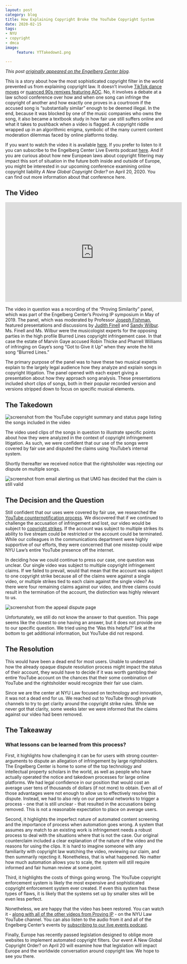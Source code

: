 ```yaml
---
layout: post
category: blog
title: How Explaining Copyright Broke the YouTube Copyright System
date: 2020-02-15
tags:
- NYU
- copyright
- dmca
image:
     feature: YTTakedown1.png

---
```


*This post [originally appeared on the Engelberg Center blog](https://www.nyuengelberg.org/news/how-explaining-copyright-broke-the-youtube-copyright-system/).*

This is a story about how the most sophisticated copyright filter in the world prevented us from explaining copyright law. It doesn’t involve [TikTok dance moves](https://www.vox.com/the-goods/2020/2/4/21112444/renegade-tiktok-song-dance) or [nuanced 90s remixes featuring AOC](https://www.youtube.com/watch?v=Qj2Xald7NYQ). No, it involves a debate at a law school conference over how and when one song can infringe the copyright of another and how exactly one proves in a courtroom if the accused song is “substantially similar” enough to be deemed illegal. In the end, because it was blocked by one of the music companies who owns the song, it also became a textbook study in how fair use still suffers online and what it takes to pushback when a video is flagged. A copyright riddle wrapped up in an algorithmic enigma, symbolic of the many current content moderation dilemmas faced by online platforms today.

If you want to watch the video it is available [here](https://www.youtube.com/watch?v=UVQTz65Bq70). If you prefer to listen to it you can subscribe to the Engelberg Center Live Events podcast [here](https://engelberg-center-live.simplecast.com/). And if you are curious about how new European laws about copyright filtering may impact this sort of situation in the future both inside and outside of Europe, you might be interested in our upcoming conference examining online copyright liability *A New Global Copyright Order?* on April 20, 2020. You can find out more information about that conference here.

## The Video

<iframe width="560" height="315" src="https://www.youtube.com/embed/UVQTz65Bq70?si=ExELOm9BRXg78qB3" title="YouTube video player" frameborder="0" allow="accelerometer; autoplay; clipboard-write; encrypted-media; gyroscope; picture-in-picture; web-share" allowfullscreen></iframe>

The video in question was a recording of the “Proving Similarity” panel, which was part of the Engelberg Center’s Proving IP symposium in May of 2019. The panel, which was moderated by Professor [Joseph Fishman](https://law.vanderbilt.edu/bio/joseph-fishman), featured presentations and discussions by [Judith Finell](http://www2.jfmusicservices.com/) and [Sandy Wilbur](https://sandywilbur.com/). Ms. Finell and Ms. Wilbur were the musicologist experts for the opposing parties in the high profile Blurred Lines copyright infringement case. In that case the estate of Marvin Gaye accused Robin Thicke and Pharrell Williams of infringing on Gaye’s song “Got to Give it Up” when they wrote the hit song “Blurred Lines.”

The primary purpose of the panel was to have these two musical experts explain to the largely legal audience how they analyze and explain songs in copyright litigation. The panel opened with each expert giving a presentation about how they approach song analysis. These presentations included short clips of songs, both in their popular recorded version and versions stripped down to focus on specific musical elements.

## The Takedown

![screenshot from the YouTube copyright summary and status page listing the songs included in the video](/images/YTTakedown1.png)

The video used clips of the songs in question to illustrate specific points about how they were analyzed in the context of copyright infringement litigation. As such, we were confident that our use of the songs were covered by fair use and disputed the claims using YouTube’s internal system.

Shortly thereafter we received notice that the rightsholder was rejecting our dispute on multiple songs.

![screenshot from email alerting us that UMG has decided that the claim is still valid](/images/YTTakedown2.png)

## The Decision and the Question

Still confident that our uses were covered by fair use, we researched the [YouTube counternotification process](https://support.google.com/youtube/answer/2807684?hl=en). We discovered that if we continued to challenge the accusation of infringement and lost, our video would be subject to [copyright strikes](https://support.google.com/youtube/answer/2814000). If the account was subject to multiple strikes its ability to live stream could be restricted or the account could be terminated. While our colleagues in the communications department were highly supportive of our efforts, they were concerned that one misstep could wipe NYU Law’s entire YouTube presence off the internet.

In deciding how we could continue to press our case, one question was unclear. Our single video was subject to multiple copyright infringement claims. If we failed to prevail, would that mean that the account was subject to one copyright strike because all of the claims were against a single video, or multiple strikes tied to each claim against the single video? As there were four remaining claims against our video, and three claims could result in the termination of the account, the distinction was highly relevant to us.

![screenshot from the appeal dispute page](/images/YTTakedown3.png)

Unfortunately, we still do not know the answer to that question. This page seems like the closest to one having an answer, but it does not provide one to our specific question. We tried using the ‘Was this helpful?’ link at the bottom to get additional information, but YouTube did not respond.

## The Resolution

This would have been a dead end for most users. Unable to understand how the already opaque dispute resolution process might impact the status of their account, they would have to decide if it was worth gambling their entire YouTube account on the chances that their some combination of YouTube and the rightsholder would recognize their fair use claim.

Since we are the center at NYU Law focused on technology and innovation, it was not a dead end for us. We reached out to YouTube through private channels to try to get clarity around the copyright strike rules. While we never got that clarity, some weeks later we were informed that the claims against our video had been removed.

## The Takeaway
### What lessons can be learned from this process?

First, it highlights how challenging it can be for users with strong counter-arguments to dispute an allegation of infringement by large rightsholders. The Engelberg Center is home to some of the top technology and intellectual property scholars in the world, as well as people who have actually operated the notice and takedown processes for large online platforms. We had legal confidence in our position that would cost an average user tens of thousands of dollars (if not more) to obtain. Even all of those advantages were not enough to allow us to effectively resolve this dispute. Instead, we had to also rely on our personal networks to trigger a process - one that is still unclear - that resulted in the accusations being removed. This is not a reasonable expectation to place on average users.

Second, it highlights the imperfect nature of automated content screening and the importance of process when automation goes wrong. A system that assumes any match to an existing work is infringement needs a robust process to deal with the situations where that is not the case. Our original counterclaim included a clear explanation of the nature of the video and the reasons for using the clips. It is hard to imagine someone with any familiarity with copyright law watching the video, reviewing our claim, and then summarily rejecting it. Nonetheless, that is what happened. No matter how much automation allows you to scale, the system will still require informed and fair human review at some point.

Third, it highlights the costs of things going wrong. The YouTube copyright enforcement system is likely the most expensive and sophisticated copyright enforcement system ever created. If even this system has these types of flaws, it is likely that the systems set up by smaller sites will be even less perfect.

Nonetheless, we are happy that the video has been restored. You can watch it - [along with all of the other videos from Proving IP](https://www.youtube.com/watch?v=efH7O5NgvUQ&list=PLJkLD_s9pYaa8pXexCK7Q7ZRGhn3Dc7Ud) - on the NYU Law YouTube channel. You can also listen to the audio from it and all of the Engelberg Center’s events by [subscribing to our live events podcast](https://engelberg-center-live.simplecast.com/).

Finally, Europe has recently passed legislation designed to oblige more websites to implement automated copyright filters. Our event A New Global Copyright Order? on April 20 will examine how that legislation will impact Europe and the worldwide conversation around copyright law. We hope to see you there.